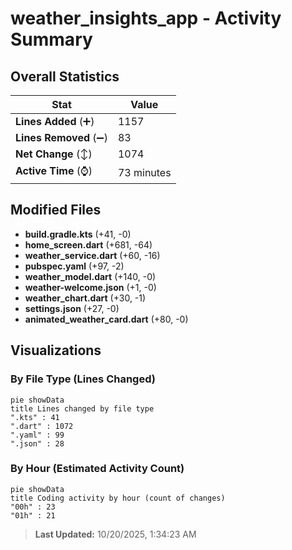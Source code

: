 # weather_insights_app - Activity Summary 

## Overall Statistics

| Stat                   | Value                                                             |
| ---------------------- | ----------------------------------------------------------------- |
| **Lines Added** (➕)   | 1157                                          |
| **Lines Removed** (➖) | 83                                        |
| **Net Change** (↕)    | 1074                |
| **Active Time** (⌚)   | 73 minutes |


## Modified Files
- **build.gradle.kts** (+41, -0)
- **home_screen.dart** (+681, -64)
- **weather_service.dart** (+60, -16)
- **pubspec.yaml** (+97, -2)
- **weather_model.dart** (+140, -0)
- **weather-welcome.json** (+1, -0)
- **weather_chart.dart** (+30, -1)
- **settings.json** (+27, -0)
- **animated_weather_card.dart** (+80, -0)

## Visualizations

### By File Type (Lines Changed)

```mermaid
pie showData
title Lines changed by file type
".kts" : 41
".dart" : 1072
".yaml" : 99
".json" : 28
```

### By Hour (Estimated Activity Count)

```mermaid
pie showData
title Coding activity by hour (count of changes)
"00h" : 23
"01h" : 21
```


> **Last Updated:** 10/20/2025, 1:34:23 AM